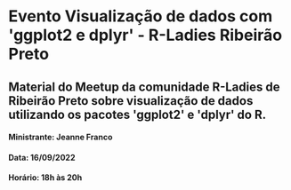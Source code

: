 # Evento Visualização de dados com 'ggplot2 e dplyr' - R-Ladies Ribeirão Preto

## Material do Meetup da comunidade R-Ladies de Ribeirão Preto sobre visualização de dados utilizando os pacotes 'ggplot2' e 'dplyr' do R.

#### Ministrante: Jeanne Franco
#### Data: 16/09/2022
#### Horário: 18h às 20h
